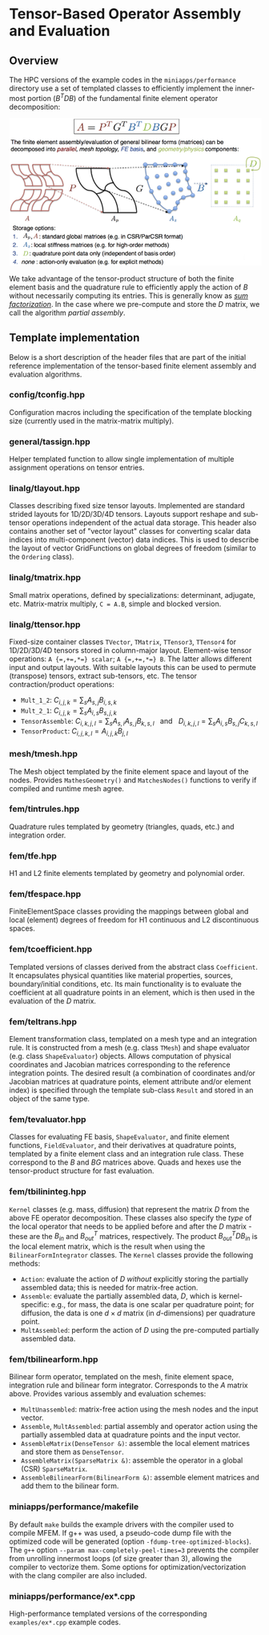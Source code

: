 # Tensor-Based Operator Assembly and Evaluation

## Overview

The HPC versions of the example codes in the `miniapps/performance` directory
use a set of templated classes to efficiently implement the inner-most portion
($B^T D B$) of the fundamental finite element operator decomposition:

![](img/FEDecomposition.png)

We take advantage of the tensor-product structure of both the finite element
basis and the quadrature rule to efficiently apply the action of $B$ without
necessarily computing its entries. This is generally know as _[sum
factorization](
http://www.sciencedirect.com/science/article/pii/0021999180900054)_.
In the case where we pre-compute and store the $D$ matrix, we call the algorithm
_partial assembly_.

## Template implementation

Below is a short description of the header files that are part of the initial
reference implementation of the tensor-based finite element assembly and
evaluation algorithms.

### config/tconfig.hpp
   Configuration macros including the specification of the template blocking
   size (currently used in the matrix-matrix multiply).

### general/tassign.hpp
   Helper templated function to allow single implementation of multiple
   assignment operations on tensor entries.

### linalg/tlayout.hpp
   Classes describing fixed size tensor layouts. Implemented are standard
   strided layouts for 1D/2D/3D/4D tensors. Layouts support reshape and
   sub-tensor operations independent of the actual data storage. This header
   also contains another set of "vector layout" classes for converting scalar
   data indices into multi-component (vector) data indices. This is used to
   describe the layout of vector GridFunctions on global degrees of freedom
   (similar to the `Ordering` class).

### linalg/tmatrix.hpp
   Small matrix operations, defined by specializations: determinant, adjugate,
   etc. Matrix-matrix multiply, `C = A.B`, simple and blocked version.

### linalg/ttensor.hpp
   Fixed-size container classes `TVector`, `TMatrix`, `TTensor3`, `TTensor4` for
   1D/2D/3D/4D tensors stored in column-major layout.
   Element-wise tensor operations: `A {=,+=,*=} scalar`; `A {=,+=,*=} B`.  The
   latter allows different input and output layouts. With suitable layouts this
   can be used to permute (transpose) tensors, extract sub-tensors, etc.
   The tensor contraction/product operations:

   - `Mult_1_2`: $C_{i,j,k} = \sum_s A_{s,j} B_{i,s,k}$
   - `Mult_2_1`: $C_{i,j,k} = \sum_s A_{i,s} B_{s,j,k}$
   - `TensorAssemble`: $C_{i,k,j,l} = \sum_s A_{s,i} A_{s,j} B_{k,s,l}~~$ and
     $~~D_{i,k,j,l} = \sum_s A_{i,s} B_{s,j} C_{k,s,l}$
   - `TensorProduct`: $C_{i,j,k,l} = A_{i,j,k} B_{j,l}$

### mesh/tmesh.hpp
   The Mesh object templated by the finite element space and layout of the
   nodes. Provides `MathesGeometry()` and `MatchesNodes()` functions to verify
   if compiled and runtime mesh agree.

### fem/tintrules.hpp
   Quadrature rules templated by geometry (triangles, quads, etc.) and
   integration order.

### fem/tfe.hpp
   H1 and L2 finite elements templated by geometry and polynomial order.

### fem/tfespace.hpp
   FiniteElementSpace classes providing the mappings between global and local
   (element) degrees of freedom for H1 continuous and L2 discontinuous spaces.

### fem/tcoefficient.hpp
   Templated versions of classes derived from the abstract class `Coefficient`.
   It encapsulates physical quantities like material properties, sources,
   boundary/initial conditions, etc. Its main functionality is to evaluate the
   coefficient at all quadrature points in an element, which is then used in the
   evaluation of the $D$ matrix.

### fem/teltrans.hpp
   Element transformation class, templated on a mesh type and an integration
   rule. It is constructed from a mesh (e.g. class `TMesh`) and shape evaluator
   (e.g. class `ShapeEvaluator`) objects. Allows computation of physical
   coordinates and Jacobian matrices corresponding to the reference integration
   points. The desired result (a combination of coordinates and/or Jacobian
   matrices at quadrature points, element attribute and/or element index) is
   specified through the template sub-class `Result` and stored in an object of
   the same type.

### fem/tevaluator.hpp
   Classes for evaluating FE basis, `ShapeEvaluator`, and finite element
   functions, `FieldEvaluator`, and their derivatives at quadrature points,
   templated by a finite element class and an integration rule class. These
   correspond to the $B$ and $BG$ matrices above. Quads and hexes use the
   tensor-product structure for fast evaluation.

### fem/tbilininteg.hpp
   `Kernel` classes (e.g. mass, diffusion) that represent the matrix $D$ from
   the above FE operator decomposition. These classes also specify the _type_ of
   the local operator that needs to be applied before and after the $D$ matrix -
   these are the $B_{in}$ and $B^T_{out}$ matrices, respectively. The product
   $B^T_{out} D B_{in}$ is the local element matrix, which is the result when
   using the `BilinearFormIntegrator` classes. The `Kernel` classes provide the
   following methods:

   - `Action`: evaluate the action of $D$ _without_ explicitly storing the
     partially assembled data; this is needed for matrix-free action.
   - `Assemble`: evaluate the partially assembled data, $D$, which is kernel-
     specific: e.g., for mass, the data is one scalar per quadrature point; for
     diffusion, the data is one $d\times d$ matrix (in $d$-dimensions) per
     quadrature point.
   - `MultAssembled`: perform the action of $D$ using the pre-computed partially
     assembled data.

### fem/tbilinearform.hpp
   Bilinear form operator, templated on the mesh, finite element space,
   integration rule and bilinear form integrator. Corresponds to the $A$ matrix
   above. Provides various assembly and evaluation schemes:

   - `MultUnassembled`: matrix-free action using the mesh nodes and the input
     vector.
   - `Assemble`, `MultAssembled`: partial assembly and operator action using the
     partially assembled data at quadrature points and the input vector.
   - `AssembleMatrix(DenseTensor &)`: assemble the local element matrices and
     store them as `DenseTensor`.
   - `AssembleMatrix(SparseMatrix &)`: assemble the operator in a global (CSR)
     `SparseMatrix`.
   - `AssembleBilinearForm(BilinearForm &)`: assemble element matrices and add
     them to the bilinear form.

### miniapps/performance/makefile
   By default `make` builds the example drivers with the compiler used to
   compile MFEM. If g++ was used, a pseudo-code dump file with the optimized
   code will be generated (option `-fdump-tree-optimized-blocks`). The `g++`
   option `--param max-completely-peel-times=3` prevents the compiler from
   unrolling innermost loops (of size greater than 3), allowing the compiler to
   vectorize them. Some options for optimization/vectorization with the clang
   compiler are also included.

### miniapps/performance/ex*.cpp
   High-performance templated versions of the corresponding `examples/ex*.cpp`
   example codes.

<script type="text/x-mathjax-config">MathJax.Hub.Config({TeX: {equationNumbers: {autoNumber: "all"}}, tex2jax: {inlineMath: [['$','$']]}});</script>
<script type="text/javascript" src="http://cdn.mathjax.org/mathjax/latest/MathJax.js?config=TeX-AMS_HTML"></script>
